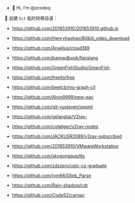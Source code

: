 - 👋 Hi, I’m @zcodeq

👀 自建 `Git` 临时转移目录：

- https://github.com/201853910/201853910.github.io

- https://github.com/Henryhaohao/Bilibili_video_download

- https://github.com/Aruelius/cloud189

- https://github.com/bannedbook/fanqiang

- https://github.com/GreenFishStudio/GreenFish

- https://github.com/freefq/free

- https://github.com/beetcb/ms-graph-cli

- https://github.com/Alvin9999/new-pac

- https://github.com/git-yusteven/openit

- https://github.com/gelangtai/V2ray-

- https://github.com/colatiger/v2ray-nodes

- https://github.com/JACKUSR2089/v2ray-subscribed

- https://github.com/201853910/VMwareWorkstation

- https://github.com/skygongque/tts

- https://github.com/zdszero/ustc-cs-graduate

- https://github.com/jym66/Dlink_Parse

- https://github.com/Rain-shadow/cdr

- https://github.com/Code52/carnac

